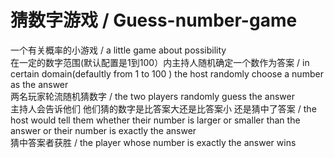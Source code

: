 # 猜数字游戏 / Guess-number-game  
一个有关概率的小游戏  /  a little game about possibility  
在一定的数字范围(默认配置是1到100）内主持人随机确定一个数作为答案  /   in certain domain(defaultly from 1 to 100 ) the host randomly choose a number as the answer  
两名玩家轮流随机猜数字  /  the two players randomly guess the answer  
主持人会告诉他们 他们猜的数字是比答案大还是比答案小 还是猜中了答案   /  the host would tell them whether their number is larger or smaller than the answer or their number is exactly the answer  
猜中答案者获胜  /  the player whose number is exactly the answer wins  
